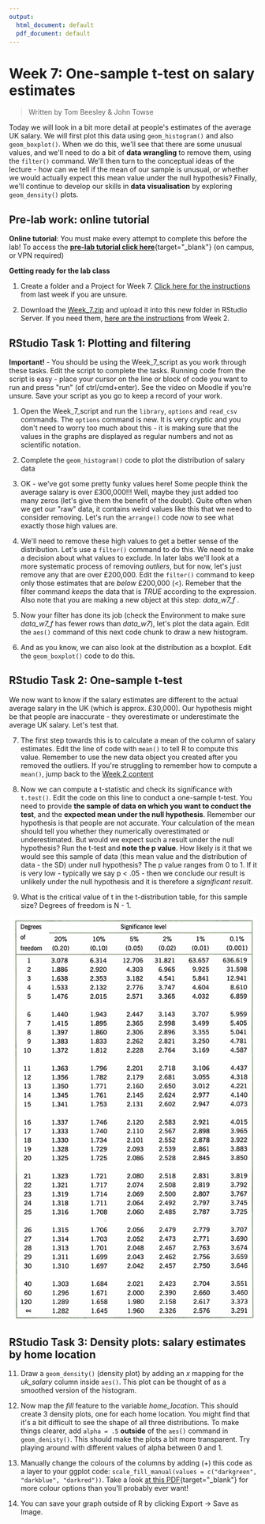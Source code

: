 ```yaml
---
output:
  html_document: default
  pdf_document: default
---
```





# Week 7: One-sample t-test on salary estimates

> Written by Tom Beesley & John Towse

Today we will look in a bit more detail at people's estimates of the average UK salary. We will first plot this data using `geom_histogram()` and also `geom_boxplot()`. When we do this, we'll see that there are some unusual values, and we'll need to do a bit of **data wrangling** to remove them, using the `filter()` command. We'll then turn to the conceptual ideas of the lecture - how can we tell if the mean of our sample is unusual, or whether we would actually expect this mean value under the null hypothesis? Finally, we'll continue to develop our skills in **data visualisation** by exploring `geom_density()` plots.

## Pre-lab work: online tutorial

**Online tutorial**: You must make every attempt to complete this before the lab! To access the [**pre-lab tutorial click here**](https://ma-rconnect.lancs.ac.uk/Week_7_LabPrep){target="_blank"} (on campus, or VPN required)

**Getting ready for the lab class** 

1. Create a folder and a Project for Week 7. [Click here for the instructions](#creating_project) from last week if you are unsure.

2. Download the [Week_7.zip](files/Week_7/Week_7.zip) and upload it into this new folder in RStudio Server. If you need them, [here are the instructions](#uploading_zip) from Week 2.

## RStudio Task 1: Plotting and filtering

**Important!** - You should be using the Week_7_script as you work through these tasks. Edit the script to complete the tasks. Running code from the script is easy - place your cursor on the line or block of code you want to run and press "run" (of ctrl/cmd+enter). See the video on Moodle if you're unsure. Save your script as you go to keep a record of your work.

1. Open the Week_7_script and run the `library`, `options` and `read_csv` commands. The `options` command is new. It is very cryptic and you don't need to worry too much about this - it is making sure that the values in the graphs are displayed as regular numbers and not as scientific notation.

2. Complete the `geom_histogram()` code to plot the distribution of salary data

3. OK - we've got some pretty funky values here! Some people think the average salary is over £300,000!!! Well, maybe they just added too many zeros (let's give them the benefit of the doubt). Quite often when we get our "raw" data, it contains weird values like this that we need to consider removing. Let's run the `arrange()` code now to see what exactly those high values are.

4. We'll need to remove these high values to get a better sense of the distribution. Let's use a `filter()` command to do this. We need to make a decision about what values to exclude. In later labs we'll look at a more systematic process of removing *outliers*, but for now, let's just remove any that are over £200,000. Edit the `filter()` command to keep only those estimates that are *below* £200,000 (<). Remeber that the filter command *keeps* the data that is *TRUE* according to the expression. Also note that you are making a new object at this step: *data_w7_f* .

5. Now your filter has done its job (check the Environment to make sure *data_w7_f* has fewer rows than *data_w7*), let's plot the data again. Edit the `aes()` command of this next code chunk to draw a new histogram.

6. And as you know, we can also look at the distribution as a boxplot. Edit the `geom_boxplot()` code to do this.

## RStudio Task 2: One-sample t-test

We now want to know if the salary estimates are different to the actual average salary in the UK (which is approx. £30,000). Our hypothesis might be that people are inaccurate - they overestimate or underestimate the average UK salary. Let's test that.

7. The first step towards this is to calculate a mean of the column of salary estimates. Edit the line of code with `mean()` to tell R to compute this value. Remember to use the new data object you created after you removed the outliers. If you're struggling to remember how to compute a `mean()`, jump back to the [Week 2 content](#mean_median)

8. Now we can compute a t-statistic and check its significance with `t.test()`. Edit the code on this line to conduct a one-sample t-test. You need to provide **the sample of data on which you want to conduct the test**, and the **expected mean under the null hypothesis**. Remember our hypothesis is that people are not accurate. Your calculation of the mean should tell you whether they numerically overestimated or underestimated. But would we expect such a result under the null hypothesis? Run the t-test and **note the p value**. How likely is it that we would see this sample of data (this mean value and the distribution of data - the SD) under null hypothesis? The p value ranges from 0 to 1. If it is very low - typically we say p < .05 - then we conclude our result is unlikely under the null hypothesis and it is therefore a *significant result*.

10. What is the critical value of t in the t-distribution table, for this sample size? Degrees of freedom is N - 1.


![](files/Week_7/ttable.png)

## RStudio Task 3: Density plots: salary estimates by home location

11. Draw a `geom_density()` (density plot) by adding an *x* mapping for the *uk_salary* column inside `aes()`. This plot can be thought of as a smoothed version of the histogram.

12. Now map the *fill* feature to the variable *home_location*. This should create 3 density plots, one for each home location. You might find that it's a bit difficult to see the shape of all three distributions. To make things clearer, add `alpha = .5` **outside** of the `aes()` command in `geom_denisty()`. This should make the plots a bit more transparent. Try playing around with different values of alpha between 0 and 1. 

13. Manually change the colours of the columns by adding (+) this code as a layer to your ggplot code: `scale_fill_manual(values = c("darkgreen", "darkblue", "darkred"))`. Take a look [at this PDF](files/Week_7/Rcolor.pdf){target="_blank"} for more colour options than you'll probably ever want!

14. You can save your graph outside of R by clicking Export -> Save as Image. 

